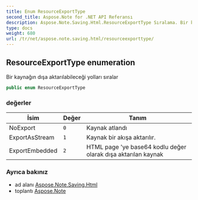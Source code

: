 ```yaml
---
title: Enum ResourceExportType
second_title: Aspose.Note for .NET API Referansı
description: Aspose.Note.Saving.Html.ResourceExportType Sıralama. Bir kaynağın dışa aktarılabileceği yolları sıralar
type: docs
weight: 680
url: /tr/net/aspose.note.saving.html/resourceexporttype/
---
```

## ResourceExportType enumeration

Bir kaynağın dışa aktarılabileceği yolları sıralar

```csharp
public enum ResourceExportType
```

### değerler

| İsim | Değer | Tanım |
| --- | --- | --- |
| NoExport | `0` | Kaynak atlandı |
| ExportAsStream | `1` | Kaynak bir akışa aktarılır. |
| ExportEmbedded | `2` | HTML page 'ye base64 kodlu değer olarak dışa aktarılan kaynak |

### Ayrıca bakınız

* ad alanı [Aspose.Note.Saving.Html](../../aspose.note.saving.html/)
* toplantı [Aspose.Note](../../)


